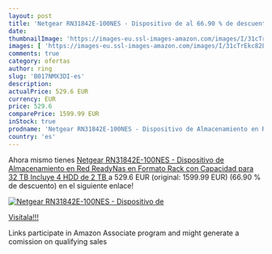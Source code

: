 ```yaml
---
layout: post
title: 'Netgear RN31842E-100NES - Dispositivo de al 66.90 % de descuento'
date: 
thumbnailImage: 'https://images-eu.ssl-images-amazon.com/images/I/31cTrEkc82L._SL200_.jpg'
images: [ 'https://images-eu.ssl-images-amazon.com/images/I/31cTrEkc82L._SL200_.jpg' ]
comments: true
category: ofertas
author: ring
slug: 'B017NMX3DI-es'
description:
actualPrice: 529.6 EUR
currency: EUR
price: 529.6
comparePrice: 1599.99 EUR
inStock: true
prodname: 'Netgear RN31842E-100NES - Dispositivo de Almacenamiento en Red ReadyNas en Formato Rack con Capacidad para 32 TB  Incluye 4 HDD de 2 TB '
country: 'es'
---
```


Ahora mismo tienes [Netgear RN31842E-100NES - Dispositivo de Almacenamiento en Red ReadyNas en Formato Rack con Capacidad para 32 TB  Incluye 4 HDD de 2 TB ](https://www.amazon.es/dp/B017NMX3DI/?tag=tolees-21) a 529.6 EUR (original: 1599.99 EUR) (66.90 %  de descuento) en el siguiente enlace!

[![Netgear RN31842E-100NES - Dispositivo de](https://images-eu.ssl-images-amazon.com/images/I/31cTrEkc82L._SL200_.jpg)](https://www.amazon.es/dp/B017NMX3DI/?tag=tolees-21)

[Visítala!!!](https://www.amazon.es/dp/B017NMX3DI/?tag=tolees-21)

Links participate in Amazon Associate program and might generate a comission on qualifying sales
